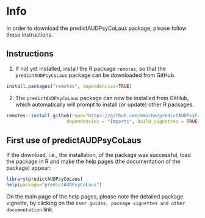 # Info
In order to download the predictAUDPsyCoLaus package, please follow these instructions.

## Instructions
1. If not yet installed, install the R package `remotes`, so that the `predictAUDPsyCoLaus` package can be downloaded from GitHub.
```R
install.packages("remotes", dependencies=TRUE)
```
2. The `predictAUDPsyCoLaus` package can now be installed from GitHub, which automatically will prompt to install (or update) other R packages.
```R
remotes::install_github(repo="https://github.com/mmiche/predictAUDPsyCoLaus",
                      dependencies = "Imports", build_vignettes = TRUE)
```

## First use of predictAUDPsyCoLaus
If the download, i.e., the installation, of the package was successful, load the package in R and make the help pages (the documentation of the package) appear:
```R
library(predictAUDPsyCoLaus)
help(package="predictAUDPsyCoLaus")
```
On the main page of the help pages, please note the detailed package vignette, by clicking on the `User guides, package vignettes and other documentation` link.

